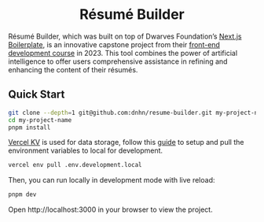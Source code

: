 <h1 align="center">
    Résumé Builder
</h1>

Résumé Builder, which was built on top of Dwarves Foundation’s [Next.js Boilerplate](https://github.com/dwarvesf/nextjs-boilerplate), is an innovative capstone project from their [front-end development course](https://github.com/dwarvesf/df-frontend-2023) in 2023. This tool combines the power of artificial intelligence to offer users comprehensive assistance in refining and enhancing the content of their résumés.

## Quick Start

```bash
git clone --depth=1 git@github.com:dnhn/resume-builder.git my-project-name
cd my-project-name
pnpm install
```

[Vercel KV](https://vercel.com/storage/kv) is used for data storage, follow this [guide](https://vercel.com/docs/storage/vercel-kv/quickstart) to setup and pull the environment variables to local for development.
```bash
vercel env pull .env.development.local
```

Then, you can run locally in development mode with live reload:

```bash
pnpm dev
```

Open http://localhost:3000 in your browser to view the project.
